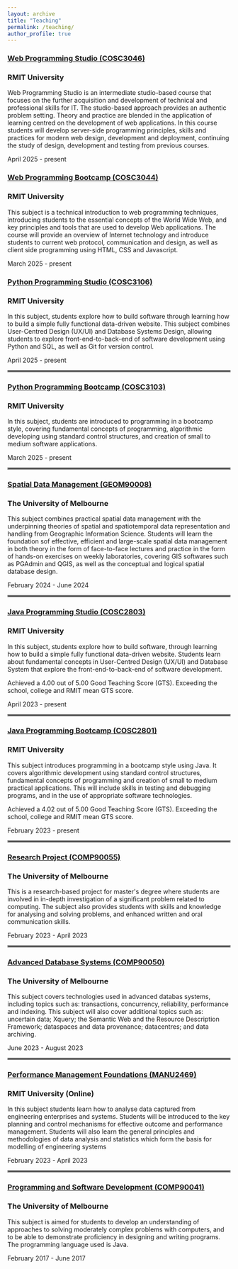 ```yaml
---
layout: archive
title: "Teaching"
permalink: /teaching/
author_profile: true
---
```


### [Web Programming Studio (COSC3046)](http://www1.rmit.edu.au/browse/;CURPOS=1?STYPE=ENTIRE&CLOCATION=Study+at+RMIT%2F&QRY=%2Btype%3Dflexible+%2Bsubtype%3Dheparta+%2Bkeywords%3D%28COSC3046%29+&course=COSC3046&title=&Search=Search)

### RMIT University

Web Programming Studio is an intermediate studio-based course that focuses on the further acquisition and development of technical and professional skills for IT. The studio-based approach provides an authentic problem setting. Theory and practice are blended in the application of learning centred on the development of web applications. In this course students will develop server-side programming principles, skills and practices for modern web design, development and deployment, continuing the study of design, development and testing from previous courses. 

April 2025 - present

### [Web Programming Bootcamp (COSC3044)](http://www1.rmit.edu.au/browse/;CURPOS=1?STYPE=ENTIRE&CLOCATION=Study+at+RMIT%2F&QRY=%2Btype%3Dflexible+%2Bsubtype%3Dheparta+%2Bkeywords%3D%28COSC3044%29+&course=COSC3044&title=&Search=Search)

### RMIT University

This subject is a technical introduction to web programming techniques, introducing students to the essential concepts of the World Wide Web, and key principles and tools that are used to develop Web applications. The course will provide an overview of Internet technology and introduce students to current web protocol, communication and design, as well as client side programming using HTML, CSS and Javascript. 

March 2025 - present

### [Python Programming Studio (COSC3106)](http://www1.rmit.edu.au/browse/;CURPOS=1?STYPE=ENTIRE&CLOCATION=Study+at+RMIT%2F&QRY=%2Btype%3Dflexible+%2Bsubtype%3Dheparta+%2Bkeywords%3D%28COSC3106%29+&course=COSC3106&title=&Search=Search)

### RMIT University

In this subject, students explore how to build software through learning how to build a simple fully functional data-driven website. This subject combines User-Centred Design (UX/UI) and Database Systems Design, allowing students to explore front-end-to-back-end of software development using Python and SQL, as well as Git for version control. 

April 2025 - present

<hr style="border:2px solid gray">

### [Python Programming Bootcamp (COSC3103)](http://www1.rmit.edu.au/browse/;CURPOS=1?STYPE=ENTIRE&CLOCATION=Study+at+RMIT%2F&QRY=%2Btype%3Dflexible+%2Bsubtype%3Dheparta+%2Bkeywords%3D%28COSC3103%29+&course=COSC3103&title=&Search=Search)

### RMIT University

In this subject, students are introduced to programming in a bootcamp style, covering fundamental concepts of programming, algorithmic developing using standard control structures, and creation of small to medium software applications. 

March 2025 - present

<hr style="border:2px solid gray">

### [Spatial Data Management (GEOM90008)](https://handbook.unimelb.edu.au/subjects/geom90008)

### The University of Melbourne 

This subject combines practical spatial data management with the underpinning theories of spatial and spatiotemporal data representation and handling from Geographic Information Science. Students will learn the foundation sof effective, efficient and large-scale spatial data management in both theory in the form of face-to-face lectures and practice in the form of hands-on exercises on weekly laboratories, covering GIS softwares such as PGAdmin and QGIS, as well as the conceptual and logical spatial database design. 

February 2024 - June 2024

<hr style="border:2px solid gray">

### [Java Programming Studio (COSC2803)](http://www1.rmit.edu.au/browse/;CURPOS=1?STYPE=ENTIRE&CLOCATION=Study+at+RMIT%2F&QRY=%2Btype%3Dflexible+%2Bsubtype%3Dheparta+%2Bkeywords%3D%28COSC2803%29+&course=COSC2803&title=&Search=Search)

### RMIT University

In this subject, students explore how to build software, through learning how to build a simple fully functional data-driven website. Students learn about fundamental concepts in User-Centred Design (UX/UI) and Database System that explore the front-end-to-back-end of software development. 

Achieved a 4.00 out of 5.00 Good Teaching Score (GTS). Exceeding the school, college and RMIT mean GTS score. 

April 2023 - present

<hr style="border:2px solid gray">

### [Java Programming Bootcamp (COSC2801)](http://www1.rmit.edu.au/browse/;CURPOS=1?STYPE=ENTIRE&CLOCATION=Study+at+RMIT%2F&QRY=%2Btype%3Dflexible+%2Bsubtype%3Dheparta+%2Bkeywords%3D%28COSC2801%29+&course=COSC2801&title=&Search=Search)

### RMIT University

This subject introduces programming in a bootcamp style using Java. It covers algorithmic development using standard control structures, fundamental concepts of programming and creation of small to medium practical applications. This will include skills in testing and debugging programs, and in the use of appropriate software technologies. 

Achieved a 4.02 out of 5.00 Good Teaching Score (GTS). Exceeding the school, college and RMIT mean GTS score. 

February 2023 - present

<hr style="border:2px solid gray">

### [Research Project (COMP90055)](https://handbook.unimelb.edu.au/2023/subjects/comp90055)

### The University of Melbourne 

This is a research-based project for master's degree where students are involved in in-depth investigation of a significant problem related to computing. The subject also provides students with skills and knowledge for analysing and solving problems, and enhanced written and oral communication skills.

February 2023 - April 2023

<hr style="border:2px solid gray">

### [Advanced Database Systems (COMP90050)](https://handbook.unimelb.edu.au/2023/subjects/comp90050)

### The University of Melbourne

This subject covers technologies used in advanced databas systems, including topics such as: transactions, concurrency, reliability, performance and indexing. This subject will also cover additional topics such as: uncertain data; Xquery; the Semantic Web and the Resource Description Framework; dataspaces and data provenance; datacentres; and data archiving.

June 2023 - August 2023 

<hr style="border:2px solid gray">

### [Performance Management Foundations (MANU2469)](http://www1.rmit.edu.au/browse/;CURPOS=1?STYPE=ENTIRE&CLOCATION=Study+at+RMIT%2F&QRY=%2Btype%3Dflexible+%2Bsubtype%3Dheparta+%2Bkeywords%3D%28MANU2469%29+&subject=MANU2469&title=&Search=Search)

### RMIT University (Online)

In this subject students learn how to analyse data captured from engineering enterprises and systems. Students will be introduced to the key planning and control mechanisms for effective outcome and performance management. Students will also learn the general principles and methodologies of data analysis and statistics which form the basis for modelling of engineering systems

February 2023 - April 2023

<hr style="border:2px solid gray">

### [Programming and Software Development (COMP90041)](https://handbook.unimelb.edu.au/2017/subjects/comp90041)

### The University of Melbourne

This subject is aimed for students to develop an understanding of approaches to solving moderately complex problems with computers, and to be able to demonstrate proficiency in designing and writing programs. The programming language used is Java. 

February 2017 - June 2017



